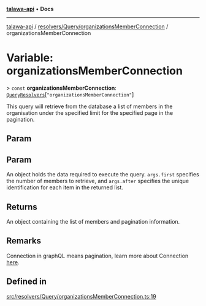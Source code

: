 [**talawa-api**](../../../../README.md) • **Docs**

***

[talawa-api](../../../../modules.md) / [resolvers/Query/organizationsMemberConnection](../README.md) / organizationsMemberConnection

# Variable: organizationsMemberConnection

\> `const` **organizationsMemberConnection**: [`QueryResolvers`](../../../../types/generatedGraphQLTypes/type-aliases/QueryResolvers.md)\[`"organizationsMemberConnection"`\]

This query will retrieve from the database a list of members
in the organisation under the specified limit for the specified page in the pagination.

## Param

## Param

An object holds the data required to execute the query.
`args.first` specifies the number of members to retrieve, and `args.after` specifies
the unique identification for each item in the returned list.

## Returns

An object containing the list of members and pagination information.

## Remarks

Connection in graphQL means pagination,
learn more about Connection [here](https://relay.dev/graphql/connections.htm).

## Defined in

[src/resolvers/Query/organizationsMemberConnection.ts:19](https://github.com/PalisadoesFoundation/talawa-api/blob/bba5d82264abb62b9e358a3d3fe1af18a8a8f6e4/src/resolvers/Query/organizationsMemberConnection.ts#L19)

